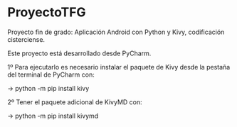 # ProyectoTFG
Proyecto fin de grado: Aplicación Android con Python y Kivy, codificación cisterciense.

Este proyecto está desarrollado desde PyCharm.

1º Para ejecutarlo es necesario instalar el paquete de Kivy desde la pestaña del terminal de PyCharm con:

-> python -m pip install kivy  

2º Tener el paquete adicional de KivyMD con:

-> python -m pip install kivymd

